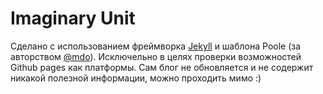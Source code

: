 # Imaginary Unit

Сделано с использованием фреймворка [Jekyll](https://jekyllrb.com/) и шаблона Poole (за авторством [@mdo](https://twitter.com/mdo)). Исключельно в целях проверки возможностей Github pages как платформы. Сам блог не обновляется и не содержит никакой полезной информации, можно проходить мимо :)
